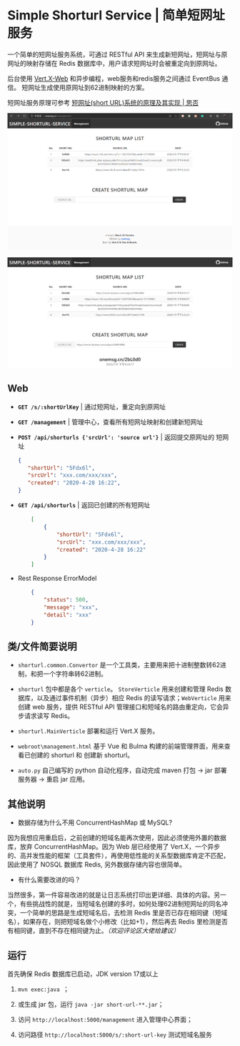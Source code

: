 # Simple Shorturl Service | 简单短网址服务

一个简单的短网址服务系统，可通过 RESTful API 来生成新短网址，短网址与原网址的映射存储在 Redis 数据库中，用户请求短网址时会被重定向到原网址。

后台使用 [Vert.X-Web](https://vertx.io/docs/vertx-web/java/) 和异步编程，web服务和redis服务之间通过 EventBus 通信。 短网址生成使用原网址到62进制映射的方案。

短网址服务原理可参考 [短网址(short URL)系统的原理及其实现 | 思否](https://segmentfault.com/a/1190000012088345)

![管理中心](screenshot/01.png)

![管理中心-创建新短域名](screenshot/02.png)

## Web

- **`GET /s/:shortUrlKey`** | 通过短网址，重定向到原网址

- **`GET /management`** | 管理中心，查看所有短网址映射和创建新短网址

- **`POST /api/shorturls {'srcUrl': 'source url'}`** | 返回提交原网址的 短网址

    ```json
    {
       "shortUrl": "5Fdx6l",
       "srcUrl": "xxx.com/xxx/xxx",
       "created": "2020-4-28 16:22",
    }
    ```

- **`GET /api/shorturls`** | 返回已创建的所有短网址

    ```json
        [ 
            {
                "shortUrl": "5Fdx6l",
                "srcUrl": "xxx.com/xxx/xxx",
                "created": "2020-4-28 16:22"
            }
        ]
    ```

- Rest Response ErrorModel

    ```json
        {
            "status": 500,
            "message": "xxx",
            "detail": "xxx"
        }
    ```

## 类/文件简要说明

- `shorturl.common.Convertor` 是一个工具类，主要用来把十进制整数转62进制，和把一个字符串转62进制。

- `shorturl` 包中都是各个 `verticle`。 `StoreVerticle` 用来创建和管理 Redis 数据库，以及通过事件机制（异步）相应 Redis 的读写请求；`WebVerticle` 用来创建 web 服务，提供 RESTful API 管理接口和短域名的路由重定向，它会异步请求读写 Redis。

- `shorturl.MainVerticle` 部署和运行 Vert.X 服务。

- `webroot\management.html` 基于 Vue 和 Bulma 构建的前端管理界面，用来查看已创建的 shorturl 和 创建新 shorturl。

- `auto.py` 自己编写的 python 自动化程序，自动完成 maven 打包 -> jar 部署服务器 -> 重启 jar 应用。

## 其他说明

- 数据存储为什么不用 ConcurrentHashMap 或 MySQL?

因为我想应用重启后，之前创建的短域名能再次使用，因此必须使用外置的数据库，放弃 ConcurrentHashMap。因为 Web 层已经使用了 Vert.X，一个异步的、高并发性能的框架（工具套件），再使用低性能的关系型数据库肯定不匹配，因此使用了 NOSQL 数据库 Redis, 另外数据存储内容也很简单。

- 有什么需要改进的吗？

当然很多，第一件容易改进的就是让日志系统打印出更详细、具体的内容。另一个，有些挑战性的就是，当短域名创建的多时，如何处理62进制短网址的同名冲突，一个简单的思路是生成短域名后，去检测 Redis 里是否已存在相同键（短域名），如果存在，则把短域名做个小修改（比如+1），然后再去 Redis 里检测是否有相同键，直到不存在相同键为止。*（欢迎评论区大佬给建议）*

## 运行

首先确保 Redis 数据库已启动，JDK version 17或以上

1. `mvn exec:java `；

2. 或生成 jar 包，运行 `java -jar short-url-**.jar`；

3. 访问 `http://localhost:5000/management` 进入管理中心界面；

4. 访问路径 `http://localhost:5000/s/:short-url-key` 测试短域名服务
